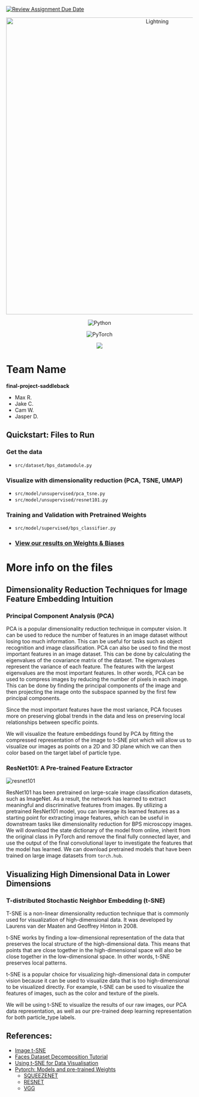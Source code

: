 [![Review Assignment Due Date](https://classroom.github.com/assets/deadline-readme-button-24ddc0f5d75046c5622901739e7c5dd533143b0c8e959d652212380cedb1ea36.svg)](https://classroom.github.com/a/xrP3eqMC)


<div align="center">

<img alt="Lightning" src="https://pl-public-data.s3.amazonaws.com/assets_lightning/LightningColor.png" width="800px" style="max-width: 100%;">

![Python](https://img.shields.io/badge/python-3670A0?style=for-the-badge&logo=python&logoColor=ffdd54)

![PyTorch](https://img.shields.io/badge/PyTorch-%23EE4C2C.svg?style=for-the-badge&logo=PyTorch&logoColor=white)


![](https://raw.githubusercontent.com/wandb/assets/main/wandb-github-badge-28.svg)


<div align="left">

# Team Name
**final-project-saddleback**

- Max R.
- Jake C.
- Cam W.
- Jasper D.

## Quickstart: Files to Run

### Get the data
- `src/dataset/bps_datamodule.py`

### Visualize with dimensionality reduction (PCA, TSNE, UMAP)
- `src/model/unsupervised/pca_tsne.py`
- `src/model/unsupervised/resnet101.py`

### Training and Validation with Pretrained Weights
- `src/model/supervised/bps_classifier.py`
- ### [View our results on Weights & Biases](https://wandb.ai/saddleback/deeplearning-eda-saddleback)


# More info on the files

## Dimensionality Reduction Techniques for Image Feature Embedding Intuition
### Principal Component Analysis (PCA)
PCA is a popular dimensionality reduction technique in computer vision. It can be used to reduce the number of features in an image dataset without losing too much information. This can be useful for tasks such as object recognition and image classification. PCA can also be used to find the most important features in an image dataset. This can be done by calculating the eigenvalues of the covariance matrix of the dataset. The eigenvalues represent the variance of each feature. The features with the largest eigenvalues are the most important features. In other words, PCA can be used to compress images by reducing the number of pixels in each image. This can be done by finding the principal components of the image and then projecting the image onto the subspace spanned by the first few principal components.

Since the most important features have the most variance, PCA focuses more on preserving global trends in the data and less on preserving local relationships between specific points.

We will visualize the feature embeddings found by PCA by fitting the compressed representation of the image to t-SNE plot which will allow us to visualize our images as points on a 2D and 3D plane which we can then color based on the target label of particle type.

### ResNet101: A Pre-trained Feature Extractor
![resnet101](documentation/images/resnet_architecture.png)

ResNet101 has been pretrained on large-scale image classification datasets, such as ImageNet. As a result, the network has learned to extract meaningful and discriminative features from images. By utilizing a pretrained ResNet101 model, you can leverage its learned features as a starting point for extracting image features, which can be useful in downstream tasks like dimensionality reduction for BPS microscopy images. We will download the state dictionary of the model from online, inherit from the original class in PyTorch and remove the final fully connected layer, and use the output of the final convolutional layer to investigate the features that the model has learned. We can download pretrained models that have been trained on large image datasets from `torch.hub`.

## Visualizing High Dimensional Data in Lower Dimensions
### T-distributed Stochastic Neighbor Embedding (t-SNE) 
T-SNE is a non-linear dimensionality reduction technique that is commonly used for visualization of high-dimensional data. It was developed by Laurens van der Maaten and Geoffrey Hinton in 2008.

t-SNE works by finding a low-dimensional representation of the data that preserves the local structure of the high-dimensional data. This means that points that are close together in the high-dimensional space will also be close together in the low-dimensional space. In other words, t-SNE preserves local patterns.

t-SNE is a popular choice for visualizing high-dimensional data in computer vision because it can be used to visualize data that is too high-dimensional to be visualized directly. For example, t-SNE can be used to visualize the features of images, such as the color and texture of the pixels.

We will be using t-SNE to visualize the results of our raw images, our PCA data representation, as well as our pre-trained deep learning representation for both particle_type labels.

## References:
- [Image t-SNE](https://notebook.community/ml4a/ml4a-guides/notebooks/image-tsne)
- [Faces Dataset Decomposition Tutorial](https://github.com/olekscode/Examples-PCA-tSNE/blob/master/Python/Faces%20Dataset%20Decomposition.ipynb) 
- [Using t-SNE for Data Visualisation](https://medium.com/analytics-vidhya/using-t-sne-for-data-visualisation-8a83f46fbad3)
- [Pytorch: Models and pre-trained Weights](https://pytorch.org/vision/stable/models.html)
    - [SQUEEZENET](https://pytorch.org/vision/stable/models/squeezenet.html)
    - [RESNET](https://pytorch.org/vision/stable/models/resnet.html)
    - [VGG](https://pytorch.org/vision/stable/models/vgg.html)
